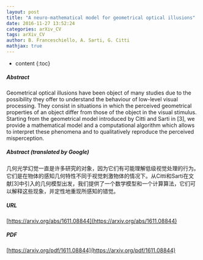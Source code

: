 ```yaml
---
layout: post
title: "A neuro-mathematical model for geometrical optical illusions"
date: 2016-11-27 13:52:24
categories: arXiv_CV
tags: arXiv_CV
author: B. Franceschiello, A. Sarti, G. Citti
mathjax: true
---
```


* content
{:toc}

##### Abstract
Geometrical optical illusions have been object of many studies due to the possibility they offer to understand the behaviour of low-level visual processing. They consist in situations in which the perceived geometrical properties of an object differ from those of the object in the visual stimulus. Starting from the geometrical model introduced by Citti and Sarti in [3], we provide a mathematical model and a computational algorithm which allows to interpret these phenomena and to qualitatively reproduce the perceived misperception.

##### Abstract (translated by Google)
几何光学幻觉一直是许多研究的对象，因为它们有可能理解低级视觉处理的行为。它们是在物体的感知几何特性不同于视觉刺激物体的情况下。从Citti和Sarti在文献[3]中引入的几何模型出发，我们提供了一个数学模型和一个计算算法，它们可以解释这些现象，并定性地重现所感知的错觉。

##### URL
[https://arxiv.org/abs/1611.08844](https://arxiv.org/abs/1611.08844)

##### PDF
[https://arxiv.org/pdf/1611.08844](https://arxiv.org/pdf/1611.08844)

